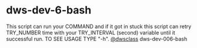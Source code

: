 # dws-dev-6-bash
This script can run your COMMAND and if it got in stuck this script can retry TRY_NUMBER time  with your TRY_INTERVAL (second) variable until it successful run.
TO SEE USAGE TYPE "-h". 
[@dwsclass](https://github.com/dwsclass) dws-dev-006-bash
